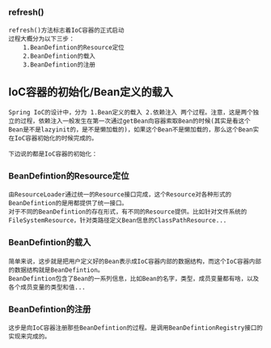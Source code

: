 ### refresh()
    refresh()方法标志着IoC容器的正式启动
    过程大概分为以下三步：
        1.BeanDefintion的Resource定位
        2.BeanDefintion的载入
        3.BeanDefintion的注册

## IoC容器的初始化/Bean定义的载入
    Spring IoC的设计中，分为 1.Bean定义的载入 2.依赖注入 两个过程。注意，这是两个独立的过程，依赖注入一般发生在第一次通过getBean向容器索取Bean的时候(其实是看这个Bean是不是lazyinit的，是不是懒加载的)，如果这个Bean不是懒加载的，那么这个Bean实在IoC容器初始化的时候完成的。

    下边说的都是IoC容器的初始化：

### BeanDefintion的Resource定位
    由ResourceLoader通过统一的Resource接口完成，这个Resource对各种形式的BeanDefintion的是用都提供了统一接口。
    对于不同的BeanDefintion的存在形式，有不同的Resource提供。比如针对文件系统的FileSystemResource，针对类路径定义Bean信息的ClassPathResource...

### BeanDefintion的载入
    简单来说，这步就是把用户定义好的Bean表示成IoC容器内部的数据结构，而这个IoC容器内部的数据结构就是BeanDefintion。
    BeanDefintion包含了Bean的一系列信息，比如Bean的名字，类型，成员变量都有啥，以及各个成员变量的类型和值...
    
### BeanDefintion的注册
    这步是向IoC容器注册那些BeanDefintion的过程。是调用BeanDefintionRegistry接口的实现来完成的。
